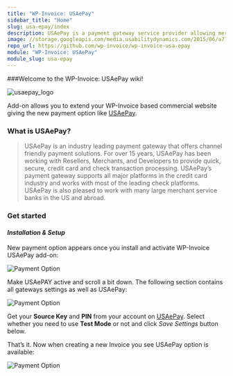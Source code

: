 ```yaml
---
title: "WP-Invoice: USAePay"
sidebar_title: "Home"
slug: usa-epay/index
description: USAePay is a payment gateway service provider allowing merchants to accept credit card and electronic check payments through their Web site and mobile devices.  
image: //storage.googleapis.com/media.usabilitydynamics.com/2015/06/a77c49a2-wp-invoice-usa-epay-300x300.png
repo_url: https://github.com/wp-invoice/wp-invoice-usa-epay
module: "WP-Invoice: USAePay"
module_slug: usa-epay
---
```


###Welcome to the WP-Invoice: USAePay wiki!

![usaepay_logo](https://storage.googleapis.com/media.usabilitydynamics.com/2015/06/340a9411-usaepay_logo.png)

Add-on allows you to extend your WP-Invoice based commercial website giving the new payment option like [USAePay](https://usaepay.info).

### What is USAePay?

> USAePay is an industry leading payment gateway that offers channel friendly payment solutions. For over 15 years, USAePay has been working with Resellers, Merchants, and Developers to provide quick, secure, credit card and check transaction processing. USAePay’s payment gateway supports all major platforms in the credit card industry and works with most of the leading check platforms. USAePay is also pleased to work with many large merchant service banks in the US and abroad.

### Get started

#### _Installation & Setup_

New payment option appears once you install and activate WP-Invoice USAePay add-on:

![Payment Option](https://storage.googleapis.com/media.usabilitydynamics.com/2015/06/40c4699c-0ef7d3ab98.jpg "Payment Option")

Make USAePAY active and scroll a bit down. The following section contains all gateways settings as well as USAePay:

![Payment Option](https://storage.googleapis.com/media.usabilitydynamics.com/2015/06/7d459075-00000078.png "Payment Option")

Get your **Source Key** and **PIN** from your account on [USAePay](https://usaepay.info/developers). Select whether you need to use **Test Mode** or not and click _Save Settings_ button below.

That’s it. Now when creating a new Invoice you see USAePay option is available:

![Payment Option](https://storage.googleapis.com/media.usabilitydynamics.com/2015/06/7f6c84ed-00000079.png "Payment Option")